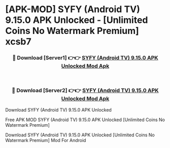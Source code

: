 # [APK-MOD] SYFY (Android TV) 9.15.0 APK Unlocked - [Unlimited Coins No Watermark Premium] xcsb7



<div align="center">
<h3>🔴 Download [Server1] 👉👉 <a href="https://momento.my/?title=SYFY_(Android_TV)_9.15.0_APK_Unlocked">SYFY (Android TV) 9.15.0 APK Unlocked Mod Apk</a></h3><br>

<h3>🔴 Download [Server2] 👉👉 <a href="https://momento.my/?title=SYFY_(Android_TV)_9.15.0_APK_Unlocked">SYFY (Android TV) 9.15.0 APK Unlocked Mod Apk</a></h3>
</div>



Download SYFY (Android TV) 9.15.0 APK Unlocked 

Free APK MOD SYFY (Android TV) 9.15.0 APK Unlocked [Unlimited Coins No Watermark Premium]

Download SYFY (Android TV) 9.15.0 APK Unlocked [Unlimited Coins No Watermark Premium] Mod For Android
